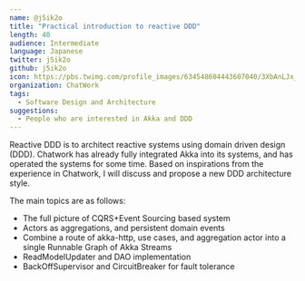 ```yaml
---
name: @j5ik2o
title: "Practical introduction to reactive DDD"
length: 40
audience: Intermediate
language: Japanese
twitter: j5ik2o
github: j5ik2o
icon: https://pbs.twimg.com/profile_images/634548604443607040/3XbAnLJx_400x400.jpg
organization: ChatWork
tags:
  - Software Design and Architecture
suggestions:
  - People who are interested in Akka and DDD
---
```

Reactive DDD is to architect reactive systems using domain driven design (DDD).
Chatwork has already fully integrated Akka into its systems, and has operated the systems for some time.
Based on inspirations from the experience in Chatwork, I will discuss and propose a new DDD architecture style.

The main topics are as follows:
 - The full picture of CQRS+Event Sourcing based system
 - Actors as aggregations, and persistent domain events
 - Combine a route of akka-http, use cases, and aggregation actor into a single Runnable Graph of Akka Streams
 - ReadModelUpdater and DAO implementation
 - BackOffSupervisor and CircuitBreaker for fault tolerance

